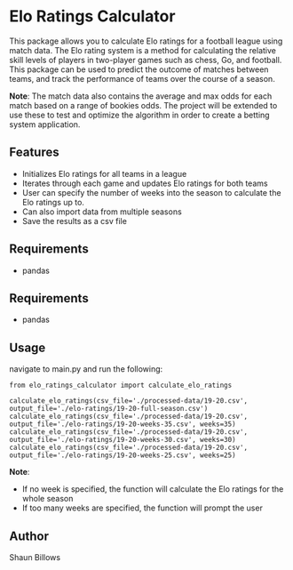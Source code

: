 # Elo Ratings Calculator

This package allows you to calculate Elo ratings for a football league using match data. The Elo rating system is a method for calculating the relative skill levels of players in two-player games such as chess, Go, and football. This package can be used to predict the outcome of matches between teams, and track the performance of teams over the course of a season.

**Note**: The match data also contains the average and max odds for each match based on a range of bookies odds. The project will be extended to use these to test and optimize the algorithm in order to create a betting system application.

## Features

- Initializes Elo ratings for all teams in a league
- Iterates through each game and updates Elo ratings for both teams
- User can specify the number of weeks into the season to calculate the Elo ratings up to.
- Can also import data from multiple seasons
- Save the results as a csv file

## Requirements

- pandas

## Requirements

- pandas

## Usage

navigate to main.py and run the following:

```
from elo_ratings_calculator import calculate_elo_ratings

calculate_elo_ratings(csv_file='./processed-data/19-20.csv', output_file='./elo-ratings/19-20-full-season.csv')
calculate_elo_ratings(csv_file='./processed-data/19-20.csv', output_file='./elo-ratings/19-20-weeks-35.csv', weeks=35)
calculate_elo_ratings(csv_file='./processed-data/19-20.csv', output_file='./elo-ratings/19-20-weeks-30.csv', weeks=30)
calculate_elo_ratings(csv_file='./processed-data/19-20.csv', output_file='./elo-ratings/19-20-weeks-25.csv', weeks=25)
```

**Note**:

- If no week is specified, the function will calculate the Elo ratings for the whole season
- If too many weeks are specified, the function will prompt the user

## Author

Shaun Billows

